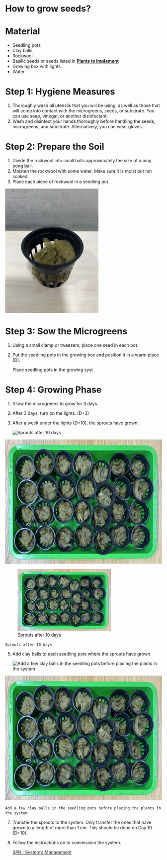 # How to grow seeds?

# Material

- Seedling pots
- Clay balls
- Rockwool
- Basilic seeds or seeds listed in **[Plants to Implement](https://www.notion.so/Plants-to-implement-db5b296962184f5ea9d98efac91d8127?pvs=21)**
- Growing box with lights
- Water

# **Step 1: Hygiene Measures**

1. Thoroughly wash all utensils that you will be using, as well as those that will come into contact with the microgreens, seeds, or substrate. You can use soap, vinegar, or another disinfectant.
2. Wash and disinfect your hands thoroughly before handling the seeds, microgreens, and substrate. Alternatively, you can wear gloves.

# **Step 2: Prepare the Soil**

1. Divide the rockwool into small balls approximately the size of a ping pong ball.
2. Moisten the rockwool with some water. Make sure it is moist but not soaked.
3. Place each piece of rockwool in a seedling pot.

<img src="pictures/single_pot.jpg" height="400">
    

# **Step 3: Sow the Microgreens**

1. Using a small clamp or tweezers, place one seed in each pot.
2. Put the seedling pots in the growing box and position it in a warm place (D).
    
    Place seedling pots in the growing syst
    

# **Step 4: Growing Phase**

1. Allow the microgreens to grow for 3 days.
2. After 3 days, turn on the lights. (D+3)
3. After a week under the lights  (D+10), the sprouts have grown.
    
    ![Sprouts after 10 days ](How%20to%20grow%20seeds%2091f0afc522a84755a5573a1e62d7ad13/86D1D843-C9C8-4379-A22D-295014D64A03.jpeg)

<img src="pictures/grow_01.jpeg" height="400">
<figure>
    <img src="pictures/grow_01.jpeg" width="300" height="200">
    <figcaption>Sprouts after 10 days</figcaption>
</figure>
    
    Sprouts after 10 days 
    
5. Add clay balls to each seedling pots where the sprouts have grown.
    
    ![Add a few clay balls in the seedling pots before placing the plants in the system](How%20to%20grow%20seeds%2091f0afc522a84755a5573a1e62d7ad13/972F9D98-B0DA-4A4F-93EB-0C4ADD047B09.jpeg)

<img src="pictures/grow_01.jpeg" height="400">
    
    Add a few clay balls in the seedling pots before placing the plants in the system
    
7. Transfer the sprouts to the system. Only transfer the ones that have grown to a length of more than 1 cm. This should be done on Day 10 (D+10).
8. Follow the instructions on  to commission the system. 
    
    [SPH : System’s Management](https://www.notion.so/SPH-System-s-Management-ec08e70ad106498aba008d94ecaa699e?pvs=21)
